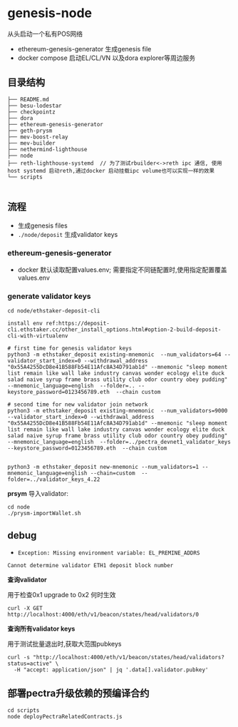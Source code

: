 # genesis-node

从头启动一个私有POS网络
- ethereum-genesis-generator 生成genesis file
- docker compose 启动EL/CL/VN 以及dora explorer等周边服务

## 目录结构

```
├── README.md
├── besu-lodestar
├── checkpointz
├── dora
├── ethereum-genesis-generator
├── geth-prysm
├── mev-boost-relay
├── mev-builder
├── nethermind-lighthouse
├── node
├── reth-lighthouse-systemd  // 为了测试rbuilder<->reth ipc 通信, 使用host systemd 启动reth,通过docker 启动挂载ipc volume也可以实现一样的效果
└── scripts


```

## 流程
- 生成genesis files
-  `./node/deposit` 生成validator keys


### ethereum-genesis-generator

- docker 默认读取配置values.env; 需要指定不同链配置时,使用指定配置覆盖values.env


### generate validator keys 

```
cd node/ethstaker-deposit-cli 

install env ref:https://deposit-cli.ethstaker.cc/other_install_options.html#option-2-build-deposit-cli-with-virtualenv

# first time for genesis validator keys
python3 -m ethstaker_deposit existing-mnemonic  --num_validators=64 --validator_start_index=0 --withdrawal_address "0x55A4255DcD8e41B588Fb54E11Afc8A34D791ab1d" --mnemonic "sleep moment list remain like wall lake industry canvas wonder ecology elite duck salad naive syrup frame brass utility club odor country obey pudding" --mnemonic_language=english  --folder=.. --keystore_password=0123456789.eth  --chain custom

# second time for new validator join network
python3 -m ethstaker_deposit existing-mnemonic  --num_validators=9000 --validator_start_index=0 --withdrawal_address "0x55A4255DcD8e41B588Fb54E11Afc8A34D791ab1d" --mnemonic "sleep moment list remain like wall lake industry canvas wonder ecology elite duck salad naive syrup frame brass utility club odor country obey pudding" --mnemonic_language=english  --folder=../pectra_devnet1_validator_keys  --keystore_password=0123456789.eth  --chain custom


python3 -m ethstaker_deposit new-mnemonic --num_validators=1 --mnemonic_language=english --chain=custom  --folder=../validator_keys_4.22

```

**prsym** 导入validator:
```
cd node
./prysm-importWallet.sh
```

## debug

- `Exception: Missing environment variable: EL_PREMINE_ADDRS`



`Cannot determine validator ETH1 deposit block number`


**查询validator**

用于检查0x1 upgrade to 0x2 何时生效

```
curl -X GET http://localhost:4000/eth/v1/beacon/states/head/validators/0

```

**查询所有validator keys**

用于测试批量退出时,获取大范围pubkeys

```
curl -s "http://localhost:4000/eth/v1/beacon/states/head/validators?status=active" \     
  -H "accept: application/json" | jq '.data[].validator.pubkey'
```

## 部署pectra升级依赖的预编译合约

```
cd scripts
node deployPectraRelatedContracts.js
```